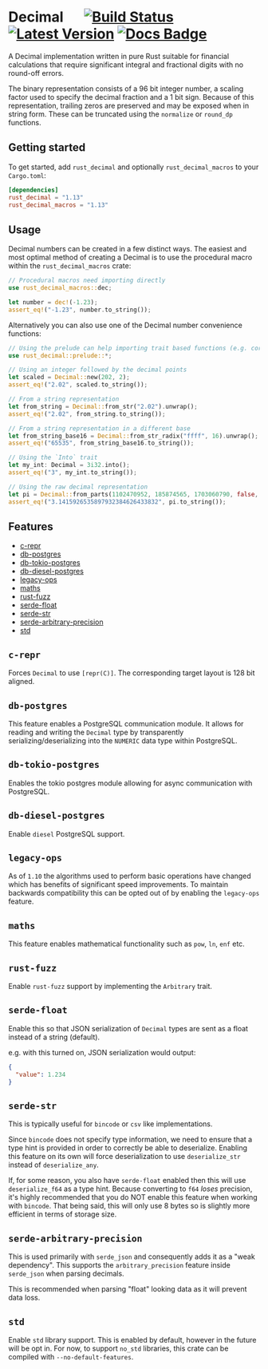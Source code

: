 # Decimal &emsp; [![Build Status]][actions] [![Latest Version]][crates.io] [![Docs Badge]][docs] 

[Build Status]: https://img.shields.io/endpoint.svg?url=https%3A%2F%2Factions-badge.atrox.dev%2Fpaupino%2Frust-decimal%2Fbadge&label=build&logo=none
[actions]: https://actions-badge.atrox.dev/paupino/rust-decimal/goto
[Latest Version]: https://img.shields.io/crates/v/rust-decimal.svg
[crates.io]: https://crates.io/crates/rust-decimal
[Docs Badge]: https://docs.rs/rust_decimal/badge.svg
[docs]: https://docs.rs/rust_decimal

A Decimal implementation written in pure Rust suitable for financial calculations that require significant integral and fractional digits with no round-off errors.

The binary representation consists of a 96 bit integer number, a scaling factor used to specify the decimal fraction and a 1 bit sign. Because of this representation, trailing zeros are preserved and may be exposed when in string form. These can be truncated using the `normalize` or `round_dp` functions.

## Getting started

To get started, add `rust_decimal` and optionally `rust_decimal_macros` to your `Cargo.toml`:

```toml
[dependencies]
rust_decimal = "1.13"
rust_decimal_macros = "1.13"
```

## Usage

Decimal numbers can be created in a few distinct ways. The easiest and most optimal method of creating a Decimal is to use the procedural macro within the `rust_decimal_macros` crate:

```rust
// Procedural macros need importing directly
use rust_decimal_macros::dec;

let number = dec!(-1.23);
assert_eq!("-1.23", number.to_string());
```

Alternatively you can also use one of the Decimal number convenience functions:

```rust
// Using the prelude can help importing trait based functions (e.g. core::str::FromStr).
use rust_decimal::prelude::*;

// Using an integer followed by the decimal points
let scaled = Decimal::new(202, 2);
assert_eq!("2.02", scaled.to_string());

// From a string representation
let from_string = Decimal::from_str("2.02").unwrap();
assert_eq!("2.02", from_string.to_string());

// From a string representation in a different base
let from_string_base16 = Decimal::from_str_radix("ffff", 16).unwrap();
assert_eq!("65535", from_string_base16.to_string());

// Using the `Into` trait
let my_int: Decimal = 3i32.into();
assert_eq!("3", my_int.to_string());

// Using the raw decimal representation
let pi = Decimal::from_parts(1102470952, 185874565, 1703060790, false, 28);
assert_eq!("3.1415926535897932384626433832", pi.to_string());
```

## Features

* [c-repr](#c-repr)
* [db-postgres](#db-postgres)
* [db-tokio-postgres](#db-tokio-postgres)
* [db-diesel-postgres](#db-diesel-postgres)
* [legacy-ops](#legacy-ops)
* [maths](#maths)
* [rust-fuzz](#rust-fuzz)
* [serde-float](#serde-float)
* [serde-str](#serde-str)
* [serde-arbitrary-precision](#serde-arbitrary-precision)
* [std](#std)

## `c-repr`

Forces `Decimal` to use `[repr(C)]`. The corresponding target layout is 128 bit aligned.

## `db-postgres`

This feature enables a PostgreSQL communication module. It allows for reading and writing the `Decimal`
type by transparently serializing/deserializing into the `NUMERIC` data type within PostgreSQL.

## `db-tokio-postgres`

Enables the tokio postgres module allowing for async communication with PostgreSQL.

## `db-diesel-postgres`

Enable `diesel` PostgreSQL support. 

## `legacy-ops`

As of `1.10` the algorithms used to perform basic operations have changed which has benefits of significant speed improvements. 
To maintain backwards compatibility this can be opted out of by enabling the `legacy-ops` feature.

## `maths`

This feature enables mathematical functionality such as `pow`, `ln`, `enf` etc.

## `rust-fuzz`

Enable `rust-fuzz` support by implementing the `Arbitrary` trait.

## `serde-float`

Enable this so that JSON serialization of `Decimal` types are sent as a float instead of a string (default).

e.g. with this turned on, JSON serialization would output:
```json
{
  "value": 1.234
}
```

## `serde-str`

This is typically useful for `bincode` or `csv` like implementations.

Since `bincode` does not specify type information, we need to ensure that a type hint is provided in order to 
correctly be able to deserialize. Enabling this feature on its own will force deserialization to use `deserialize_str` 
instead of `deserialize_any`. 

If, for some reason, you also have `serde-float` enabled then this will use `deserialize_f64` as a type hint. Because
converting to `f64` _loses_ precision, it's highly recommended that you do NOT enable this feature when working with 
`bincode`. That being said, this will only use 8 bytes so is slightly more efficient in terms of storage size.

## `serde-arbitrary-precision`

This is used primarily with `serde_json` and consequently adds it as a "weak dependency". This supports the 
`arbitrary_precision` feature inside `serde_json` when parsing decimals. 

This is recommended when parsing "float" looking data as it will prevent data loss.

## `std`

Enable `std` library support. This is enabled by default, however in the future will be opt in. For now, to support `no_std`
libraries, this crate can be compiled with `--no-default-features`.
